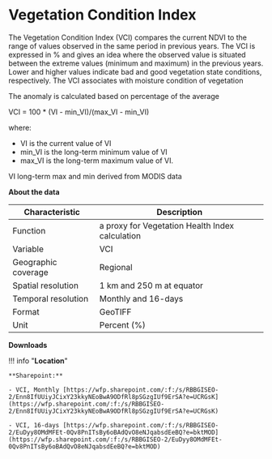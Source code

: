 # Vegetation Condition Index

The Vegetation Condition Index (VCI) compares the current NDVI to the range of values observed in the same period in previous years. The VCI is expressed in % and gives an idea where the observed value is situated between the extreme values (minimum and maximum) in the previous years. Lower and higher values indicate bad and good vegetation state conditions, respectively. The VCI associates with moisture condition of vegetation

The anomaly is calculated based on percentage of the average

VCI = 100 * (VI - min_VI)/(max_VI - min_VI)

where:

- VI is the current value of VI
- min_VI is the long-term minimum value of VI
- max_VI is the long-term maximum value of VI.

VI long-term max and min derived from MODIS data

**About the data**

| Characteristic  | Description  |
|---|---|
| Function  | a proxy for Vegetation Health Index calculation  |
| Variable  | VCI  |
| Geographic coverage  | Regional  |
| Spatial resolution  | 1 km and 250 m at equator  |
| Temporal resolution  | Monthly and 16-days  |
| Format  | GeoTIFF  |
| Unit  | Percent (%)  |


**Downloads**

!!! info "**Location**"

    **Sharepoint:**
    
    - VCI, Monthly [https://wfp.sharepoint.com/:f:/s/RBBGISEO-2/Enn8IfUUiyJCixY23kkyNEoBwA9ODfRl8pSGzgIUf9ErSA?e=UCRGsK](https://wfp.sharepoint.com/:f:/s/RBBGISEO-2/Enn8IfUUiyJCixY23kkyNEoBwA9ODfRl8pSGzgIUf9ErSA?e=UCRGsK)
    
    - VCI, 16-days [https://wfp.sharepoint.com/:f:/s/RBBGISEO-2/EuDyy8OMdMFEt-0Qv8PnITsBy6oBAdQvO8eNJqabsdEeBQ?e=bktMOD](https://wfp.sharepoint.com/:f:/s/RBBGISEO-2/EuDyy8OMdMFEt-0Qv8PnITsBy6oBAdQvO8eNJqabsdEeBQ?e=bktMOD)